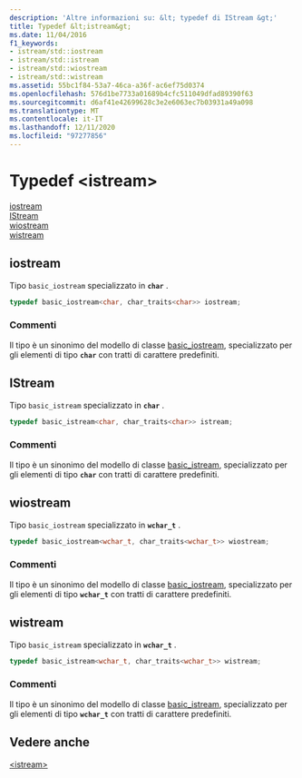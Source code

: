 ```yaml
---
description: 'Altre informazioni su: &lt; typedef di IStream &gt;'
title: Typedef &lt;istream&gt;
ms.date: 11/04/2016
f1_keywords:
- istream/std::iostream
- istream/std::istream
- istream/std::wiostream
- istream/std::wistream
ms.assetid: 55bc1f84-53a7-46ca-a36f-ac6ef75d0374
ms.openlocfilehash: 576d1be7733a01689b4cfc511049dfad89390f63
ms.sourcegitcommit: d6af41e42699628c3e2e6063ec7b03931a49a098
ms.translationtype: MT
ms.contentlocale: it-IT
ms.lasthandoff: 12/11/2020
ms.locfileid: "97277856"
---
```

# <a name="ltistreamgt-typedefs"></a>Typedef &lt;istream&gt;

[iostream](#iostream)\
[IStream](#istream)\
[wiostream](#wiostream)\
[wistream](#wistream)

## <a name="iostream"></a><a name="iostream"></a> iostream

Tipo `basic_iostream` specializzato in **`char`** .

```cpp
typedef basic_iostream<char, char_traits<char>> iostream;
```

### <a name="remarks"></a>Commenti

Il tipo è un sinonimo del modello di classe [basic_iostream](../standard-library/basic-iostream-class.md), specializzato per gli elementi di tipo **`char`** con tratti di carattere predefiniti.

## <a name="istream"></a><a name="istream"></a> IStream

Tipo `basic_istream` specializzato in **`char`** .

```cpp
typedef basic_istream<char, char_traits<char>> istream;
```

### <a name="remarks"></a>Commenti

Il tipo è un sinonimo del modello di classe [basic_istream](../standard-library/basic-istream-class.md), specializzato per gli elementi di tipo **`char`** con tratti di carattere predefiniti.

## <a name="wiostream"></a><a name="wiostream"></a> wiostream

Tipo `basic_iostream` specializzato in **`wchar_t`** .

```cpp
typedef basic_iostream<wchar_t, char_traits<wchar_t>> wiostream;
```

### <a name="remarks"></a>Commenti

Il tipo è un sinonimo del modello di classe [basic_iostream](../standard-library/basic-iostream-class.md), specializzato per gli elementi di tipo **`wchar_t`** con tratti di carattere predefiniti.

## <a name="wistream"></a><a name="wistream"></a> wistream

Tipo `basic_istream` specializzato in **`wchar_t`** .

```cpp
typedef basic_istream<wchar_t, char_traits<wchar_t>> wistream;
```

### <a name="remarks"></a>Commenti

Il tipo è un sinonimo del modello di classe [basic_istream](../standard-library/basic-istream-class.md), specializzato per gli elementi di tipo **`wchar_t`** con tratti di carattere predefiniti.

## <a name="see-also"></a>Vedere anche

[\<istream>](../standard-library/istream.md)
